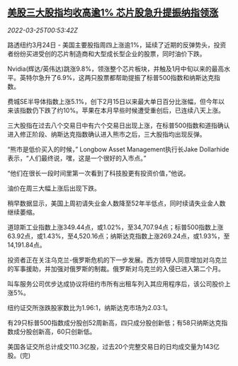 <!--1648170063000-->
[美股三大股指均收高逾1% 芯片股急升提振纳指领涨](https://cn.reuters.com/article/usa-stocks-0324-thur-idCNKCS2LM026)
------

<div><i>2022-03-25T00:53:42Z</i></div><p>路透纽约3月24日 - 美国主要股指周四上涨逾1%，延续了近期的反弹势头，投资者纷纷买进受创的芯片制造商和大型成长型企业的股票，同时油价下跌。</p><p>Nvidia(辉达/英伟达)跳涨9.8%，领涨整个芯片板块，并触及1月中旬以来的最高水平。英特尔急升了6.9%，这两只股票都帮助提振了标普500指数和纳斯达克指数。</p><p>费城SE半导体指数上涨5.1%，创下2月15日以来最大单日百分比涨幅，但今年以来该指数仍下跌了约10%。苹果在本月早些时候遭受重创后，已连续八天上涨。</p><p>三大股指在过去八个交易日中有六个交易日出现上涨，在标普500指数和道指确认进入修正阶段、纳斯达克指数确认进入熊市之后，三大股指均出现反弹。</p><p>“熊市是低价买入的时候，” Longbow Asset Management执行长Jake Dollarhide表示，“人们最终说，嘿，这是一个很好的入市点。”</p><p>“他们在很长一段时间里第一次看到了科技股更有投资价值，”他说。</p><p>油价在周三大幅上涨后出现下跌。</p><p>稍早数据显示，美国上周初请失业金人数降至52年半低点，同时续请失业金人数继续萎缩。</p><p>道琼斯工业指数上涨349.44点，或1.02%，至34,707.94点；标普500指数上涨63.92点，或1.43%，至4,520.16点；纳斯达克指数上涨269.24点，或1.93%，至14,191.84点。</p><p>投资者正在关注乌克兰-俄罗斯危机的下一步发展。西方领导人同意增加对乌克兰的军事援助，并加强对俄罗斯的制裁。俄罗斯对乌克兰的入侵已进入第二个月。</p><p>叫车服务公司优步达成协议将纽约市所有出租车列入其应用程序后，该公司股价上涨5%。</p><p>纽约证交所涨跌股家数比为1.96:1，纳斯达克市场为2.03:1。</p><p>有29只标普500指数成分股创52周新高，四只成分股创新低；有58只纳斯达克指数成分股创新高，60只创新低。</p><p>美国各证交所总计成交110.3亿股，过去20个完整交易日的日均成交量为143亿股。(完)</p>
